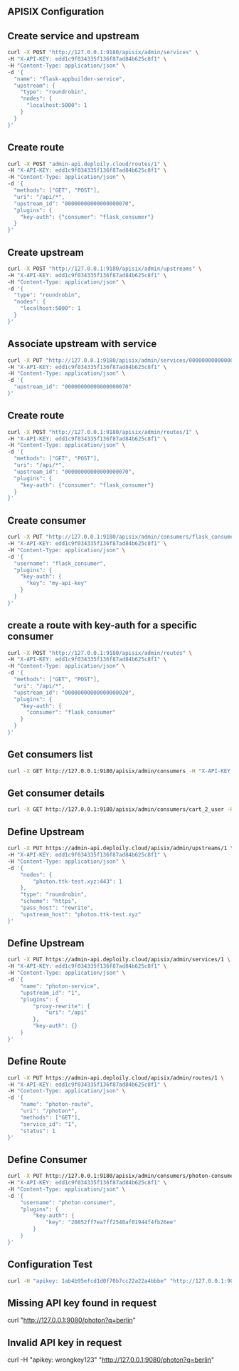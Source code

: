 ## APISIX Configuration

## Create service and upstream
```bash
curl -X POST "http://127.0.0.1:9180/apisix/admin/services" \
-H "X-API-KEY: edd1c9f034335f136f87ad84b625c8f1" \
-H "Content-Type: application/json" \
-d '{
  "name": "flask-appbuilder-service",
  "upstream": {
    "type": "roundrobin",
    "nodes": {
      "localhost:5000": 1
    }
  }
}'
```
## Create route
```bash
curl -X POST "admin-api.deploily.cloud/routes/1" \
-H "X-API-KEY: edd1c9f034335f136f87ad84b625c8f1" \
-H "Content-Type: application/json" \
-d '{
  "methods": ["GET", "POST"],
  "uri": "/api/*",
  "upstream_id": "00000000000000000070",
  "plugins": {
    "key-auth": {"consumer": "flask_consumer"}
  }
}'
```

## Create upstream
```bash
curl -X POST "http://127.0.0.1:9180/apisix/admin/upstreams" \
-H "X-API-KEY: edd1c9f034335f136f87ad84b625c8f1" \
-H "Content-Type: application/json" \
-d '{
  "type": "roundrobin",
  "nodes": {
    "localhost:5000": 1
  }
}'
```

## Associate upstream with service
```bash
curl -X PUT "http://127.0.0.1:9180/apisix/admin/services/00000000000000000068" \
-H "X-API-KEY: edd1c9f034335f136f87ad84b625c8f1" \
-H "Content-Type: application/json" \
-d '{
  "upstream_id": "00000000000000000070"
}'
```

## Create route
```bash
curl -X POST "http://127.0.0.1:9180/apisix/admin/routes/1" \
-H "X-API-KEY: edd1c9f034335f136f87ad84b625c8f1" \
-H "Content-Type: application/json" \
-d '{
  "methods": ["GET", "POST"],
  "uri": "/api/*",
  "upstream_id": "00000000000000000070",
  "plugins": {
    "key-auth": {"consumer": "flask_consumer"}
  }
}'
```

## Create consumer
```bash
curl -X PUT "http://127.0.0.1:9180/apisix/admin/consumers/flask_consumer" \
-H "X-API-KEY: edd1c9f034335f136f87ad84b625c8f1" \
-H "Content-Type: application/json" \
-d '{
  "username": "flask_consumer",
  "plugins": {
    "key-auth": {
      "key": "my-api-key"
    }
  }
}'
```
## create a route with key-auth for a specific consumer
```bash
curl -X POST "http://127.0.0.1:9180/apisix/admin/routes" \
-H "X-API-KEY: edd1c9f034335f136f87ad84b625c8f1" \
-H "Content-Type: application/json" \
-d '{
  "methods": ["GET", "POST"],
  "uri": "/api/*",
  "upstream_id": "00000000000000000020",
  "plugins": {
    "key-auth": {
      "consumer": "flask_consumer"
    }
  }
}'
```

## Get consumers list 

```bash
curl -X GET http://127.0.0.1:9180/apisix/admin/consumers -H "X-API-KEY: edd1c9f034335f136f87ad84b625c8f1"
```

## Get consumer details 

```bash
curl -X GET http://127.0.0.1:9180/apisix/admin/consumers/cart_2_user -H "X-API-KEY: edd1c9f034335f136f87ad84b625c8f1"
```

## Define Upstream

```bash
curl -X PUT https://admin-api.deploily.cloud/apisix/admin/upstreams/1 \
-H "X-API-KEY: edd1c9f034335f136f87ad84b625c8f1" \
-H "Content-Type: application/json" \
-d '{
    "nodes": {
        "photon.ttk-test.xyz:443": 1
    },
    "type": "roundrobin",
    "scheme": "https",
    "pass_host": "rewrite",
    "upstream_host": "photon.ttk-test.xyz"
}'

```

## Define Upstream 
```bash
curl -X PUT https://admin-api.deploily.cloud/apisix/admin/services/1 \
-H "X-API-KEY: edd1c9f034335f136f87ad84b625c8f1" \
-H "Content-Type: application/json" \
-d '{
    "name": "photon-service",
    "upstream_id": "1",
    "plugins": {
        "proxy-rewrite": {
            "uri": "/api"
        },
        "key-auth": {}
    }
}'
```
##  Define Route
```bash
curl -X PUT https://admin-api.deploily.cloud/apisix/admin/routes/1 \
-H "X-API-KEY: edd1c9f034335f136f87ad84b625c8f1" \
-H "Content-Type: application/json" \
-d '{
    "name": "photon-route",
    "uri": "/photon*",
    "methods": ["GET"],
    "service_id": "1",
    "status": 1
}'
```
## Define Consumer

```bash
curl -X PUT http://127.0.0.1:9180/apisix/admin/consumers/photon-consumer \
-H "X-API-KEY: edd1c9f034335f136f87ad84b625c8f1" \
-H "Content-Type: application/json" \
-d '{
    "username": "photon-consumer",
    "plugins": {
        "key-auth": {
            "key": "20852ff7ea7ff2540af01944f4fb26ee"
        }
    }
}'
```

## Configuration Test

```bash
curl -H "apikey: 1ab4b95efcd1d0f70b7cc22a22a4bbbe" "http://127.0.0.1:9080/photon?q=berlin"

```
## Missing API key found in request
curl "http://127.0.0.1:9080/photon?q=berlin"

## Invalid API key in request
curl -H "apikey: wrongkey123" "http://127.0.0.1:9080/photon?q=berlin"